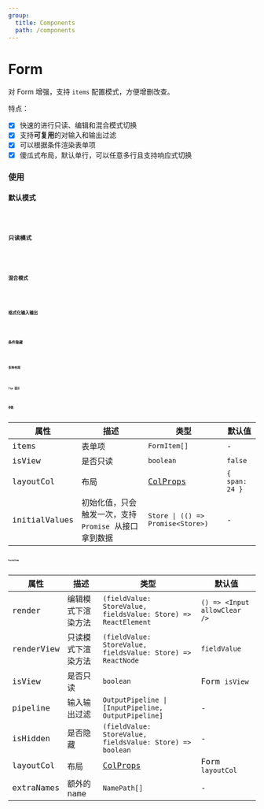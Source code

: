```yaml
---
group:
  title: Components
  path: /components
---
```


# Form

对 Form 增强，支持 `items` 配置模式，方便增删改查。

特点：

- [x] 快速的进行只读、编辑和混合模式切换
- [x] 支持**可复用**的对输入和输出过滤
- [x] 可以根据条件渲染表单项
- [x] 傻瓜式布局，默认单行，可以任意多行且支持响应式切换

### 使用

#### 默认模式

<code src="./demo/base.tsx" />

#### 只读模式

<code src="./demo/viewDemo.tsx" />

#### 混合模式

<code src="./demo/multipleModeDemo.tsx" />

#### 格式化输入输出

<code src="./demo/pipeline.tsx" />

#### 条件隐藏

<code src="./demo/isHidden.tsx" />

#### 多种布局

<code src="./demo/layoutCol.tsx" />

#### Tip 提示

<code src="./demo/tip.tsx" />

### 参数

| 属性          | 描述                                                  | 类型                                                | 默认值         |
| ------------- | ----------------------------------------------------- | --------------------------------------------------- | -------------- |
| items         | 表单项                                                | `FormItem[]`                                        | -              |
| isView        | 是否只读                                              | `boolean`                                           | `false`        |
| layoutCol     | 布局                                                  | [ColProps](https://ant.design/components/grid/#Col) | `{ span: 24 }` |
| initialValues | 初始化值，只会触发一次，支持 `Promise` 从接口拿到数据 | `Store \| (() => Promise<Store>)`                   | -              |

#### FormItem

| 属性       | 描述               | 类型                                                           | 默认值                       |
| ---------- | ------------------ | -------------------------------------------------------------- | ---------------------------- |
| render     | 编辑模式下渲染方法 | `(fieldValue: StoreValue, fieldsValue: Store) => ReactElement` | `() => <Input allowClear />` |
| renderView | 只读模式下渲染方法 | `(fieldValue: StoreValue, fieldsValue: Store) => ReactNode`    | `fieldValue`                 |
| isView     | 是否只读           | `boolean`                                                      | Form `isView`                |
| pipeline   | 输入输出过滤       | `OutputPipeline \| [InputPipeline, OutputPipeline]`            | -                            |
| isHidden   | 是否隐藏           | `(fieldValue: StoreValue, fieldsValue: Store) => boolean`      | -                            |
| layoutCol  | 布局               | [ColProps](https://ant.design/components/grid/#Col)            | Form `layoutCol`             |
| extraNames | 额外的 name        | `NamePath[]`                                                   | -                            |
